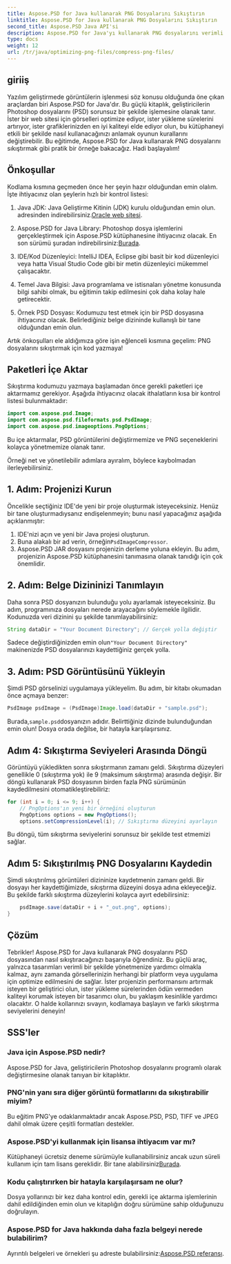 ```yaml
---
title: Aspose.PSD for Java kullanarak PNG Dosyalarını Sıkıştırın
linktitle: Aspose.PSD for Java kullanarak PNG Dosyalarını Sıkıştırın
second_title: Aspose.PSD Java API'si
description: Aspose.PSD for Java'yı kullanarak PNG dosyalarını verimli bir şekilde sıkıştırmayı öğrenin. Bu eğitim, en iyi dosya işlemeyi sağlayarak kod uygulaması boyunca size rehberlik eder.
type: docs
weight: 12
url: /tr/java/optimizing-png-files/compress-png-files/
---
```

## giriiş

Yazılım geliştirmede görüntülerin işlenmesi söz konusu olduğunda öne çıkan araçlardan biri Aspose.PSD for Java'dır. Bu güçlü kitaplık, geliştiricilerin Photoshop dosyalarını (PSD) sorunsuz bir şekilde işlemesine olanak tanır. İster bir web sitesi için görselleri optimize ediyor, ister yükleme sürelerini artırıyor, ister grafiklerinizden en iyi kaliteyi elde ediyor olun, bu kütüphaneyi etkili bir şekilde nasıl kullanacağınızı anlamak oyunun kurallarını değiştirebilir. Bu eğitimde, Aspose.PSD for Java kullanarak PNG dosyalarını sıkıştırmak gibi pratik bir örneğe bakacağız. Hadi başlayalım!

## Önkoşullar

Kodlama kısmına geçmeden önce her şeyin hazır olduğundan emin olalım. İşte ihtiyacınız olan şeylerin hızlı bir kontrol listesi:

1.  Java JDK: Java Geliştirme Kitinin (JDK) kurulu olduğundan emin olun. adresinden indirebilirsiniz.[Oracle web sitesi](https://www.oracle.com/java/technologies/javase-jdk11-downloads.html).

2. Aspose.PSD for Java Library: Photoshop dosya işlemlerini gerçekleştirmek için Aspose.PSD kütüphanesine ihtiyacınız olacak. En son sürümü şuradan indirebilirsiniz:[Burada](https://releases.aspose.com/psd/java/).

3. IDE/Kod Düzenleyici: IntelliJ IDEA, Eclipse gibi basit bir kod düzenleyici veya hatta Visual Studio Code gibi bir metin düzenleyici mükemmel çalışacaktır.

4. Temel Java Bilgisi: Java programlama ve istisnaları yönetme konusunda bilgi sahibi olmak, bu eğitimin takip edilmesini çok daha kolay hale getirecektir.

5. Örnek PSD Dosyası: Kodumuzu test etmek için bir PSD dosyasına ihtiyacınız olacak. Belirlediğiniz belge dizininde kullanışlı bir tane olduğundan emin olun.

Artık önkoşulları ele aldığımıza göre işin eğlenceli kısmına geçelim: PNG dosyalarını sıkıştırmak için kod yazmaya!

## Paketleri İçe Aktar

Sıkıştırma kodumuzu yazmaya başlamadan önce gerekli paketleri içe aktarmamız gerekiyor. Aşağıda ihtiyacınız olacak ithalatların kısa bir kontrol listesi bulunmaktadır:

```java
import com.aspose.psd.Image;
import com.aspose.psd.fileformats.psd.PsdImage;
import com.aspose.psd.imageoptions.PngOptions;
```

Bu içe aktarmalar, PSD görüntülerini değiştirmemize ve PNG seçeneklerini kolayca yönetmemize olanak tanır.

Örneği net ve yönetilebilir adımlara ayıralım, böylece kaybolmadan ilerleyebilirsiniz. 

## 1. Adım: Projenizi Kurun

Öncelikle seçtiğiniz IDE'de yeni bir proje oluşturmak isteyeceksiniz. Henüz bir tane oluşturmadıysanız endişelenmeyin; bunu nasıl yapacağınız aşağıda açıklanmıştır:

1. IDE'nizi açın ve yeni bir Java projesi oluşturun.
2.  Buna alakalı bir ad verin, örneğin`PsdImageCompressor`.
3. Aspose.PSD JAR dosyasını projenizin derleme yoluna ekleyin. Bu adım, projenizin Aspose.PSD kütüphanesini tanımasına olanak tanıdığı için çok önemlidir.

## 2. Adım: Belge Dizininizi Tanımlayın

Daha sonra PSD dosyanızın bulunduğu yolu ayarlamak isteyeceksiniz. Bu adım, programınıza dosyaları nerede arayacağını söylemekle ilgilidir. Kodunuzda veri dizinini şu şekilde tanımlayabilirsiniz:

```java
String dataDir = "Your Document Directory"; // Gerçek yolla değiştir
```

 Sadece değiştirdiğinizden emin olun`"Your Document Directory"` makinenizde PSD dosyalarınızı kaydettiğiniz gerçek yolla.

## 3. Adım: PSD Görüntüsünü Yükleyin

Şimdi PSD görselinizi uygulamaya yükleyelim. Bu adım, bir kitabı okumadan önce açmaya benzer:

```java
PsdImage psdImage = (PsdImage)Image.load(dataDir + "sample.psd");
```

 Burada,`sample.psd`dosyanızın adıdır. Belirttiğiniz dizinde bulunduğundan emin olun! Dosya orada değilse, bir hatayla karşılaşırsınız.

## Adım 4: Sıkıştırma Seviyeleri Arasında Döngü

Görüntüyü yükledikten sonra sıkıştırmanın zamanı geldi. Sıkıştırma düzeyleri genellikle 0 (sıkıştırma yok) ile 9 (maksimum sıkıştırma) arasında değişir. Bir döngü kullanarak PSD dosyasının birden fazla PNG sürümünün kaydedilmesini otomatikleştirebiliriz:

```java
for (int i = 0; i <= 9; i++) {
    // PngOptions'ın yeni bir örneğini oluşturun
    PngOptions options = new PngOptions();
    options.setCompressionLevel(i); // Sıkıştırma düzeyini ayarlayın
```

Bu döngü, tüm sıkıştırma seviyelerini sorunsuz bir şekilde test etmemizi sağlar. 

## Adım 5: Sıkıştırılmış PNG Dosyalarını Kaydedin

Şimdi sıkıştırılmış görüntüleri dizininize kaydetmenin zamanı geldi. Bir dosyayı her kaydettiğimizde, sıkıştırma düzeyini dosya adına ekleyeceğiz. Bu şekilde farklı sıkıştırma düzeylerini kolayca ayırt edebilirsiniz:

```java
    psdImage.save(dataDir + i + "_out.png", options);
}
```

## Çözüm

Tebrikler! Aspose.PSD for Java kullanarak PNG dosyalarını PSD dosyasından nasıl sıkıştıracağınızı başarıyla öğrendiniz. Bu güçlü araç, yalnızca tasarımları verimli bir şekilde yönetmenize yardımcı olmakla kalmaz, aynı zamanda görsellerinizin herhangi bir platform veya uygulama için optimize edilmesini de sağlar. İster projenizin performansını artırmak isteyen bir geliştirici olun, ister yükleme sürelerinden ödün vermeden kaliteyi korumak isteyen bir tasarımcı olun, bu yaklaşım kesinlikle yardımcı olacaktır. O halde kollarınızı sıvayın, kodlamaya başlayın ve farklı sıkıştırma seviyelerini deneyin! 

## SSS'ler

### Java için Aspose.PSD nedir?  
Aspose.PSD for Java, geliştiricilerin Photoshop dosyalarını programlı olarak değiştirmesine olanak tanıyan bir kitaplıktır.

### PNG'nin yanı sıra diğer görüntü formatlarını da sıkıştırabilir miyim?  
Bu eğitim PNG'ye odaklanmaktadır ancak Aspose.PSD, PSD, TIFF ve JPEG dahil olmak üzere çeşitli formatları destekler.

### Aspose.PSD'yi kullanmak için lisansa ihtiyacım var mı?  
 Kütüphaneyi ücretsiz deneme sürümüyle kullanabilirsiniz ancak uzun süreli kullanım için tam lisans gereklidir. Bir tane alabilirsiniz[Burada](https://purchase.aspose.com/buy).

### Kodu çalıştırırken bir hatayla karşılaşırsam ne olur?  
Dosya yollarınızı bir kez daha kontrol edin, gerekli içe aktarma işlemlerinin dahil edildiğinden emin olun ve kitaplığın doğru sürümüne sahip olduğunuzu doğrulayın.

### Aspose.PSD for Java hakkında daha fazla belgeyi nerede bulabilirim?  
 Ayrıntılı belgeleri ve örnekleri şu adreste bulabilirsiniz:[Aspose.PSD referansı](https://reference.aspose.com/psd/java/).